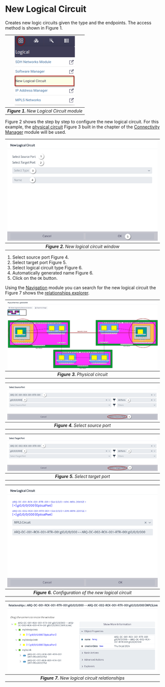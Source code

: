 # New Logical Circuit

Creates new logic circuits given the type and the endpoints. The access method is shown in Figure 1.

| ![New Logical Circuit module][figure-1] |
|:--:|
| ***Figure 1.** New Logical Circuit module* |

[figure-1]: images/figure-new-logical-circuit-module.png

Figure 2 shows the step by step to configure the new logical circuit. For this example, the [physical circuit][creating-a-physical-circuit] Figure 3 built in the chapter of the [Connectivity Manager][connectivityman] module will be used.

[creating-a-physical-circuit]: ../../physical/connectivityman/index.html#creating-a-physical-circuit
[connectivityman]: ../../physical/connectivityman/index.html

| ![New logical circuit window][figure-2] |
|:--:|
| ***Figure 2.** New logical circuit window* |

1. Select source port Figure 4.
2. Select target port Figure 5.
3. Select logical circuit type Figure 6.
4. Automatically generated name Figure 6.
5. Click on the `OK` button.

Using the [Navigation][navman] module you can search for the new logical circuit the Figure 7 shows the [relationships explorer][relationships].

[relationships]: ../../navman/index.html#relationships
[navman]: ../../navman/index.html

[figure-2]: images/figure-new-logical-circuit-start-window.png

| ![Physical circuit][figure-3] |
|:--:|
| ***Figure 3.** Physical circuit* |

[figure-3]: images/figure-physical-path.png

| ![Select source port][figure-4] |
|:--:|
| ***Figure 4.** Select source port* |

[figure-4]: images/figure-select-source-port.png

| ![Select target port][figure-5] |
|:--:|
| ***Figure 5.** Select target port* |

[figure-5]: images/figure-select-target-port.png

| ![Configuration of the new logical circuit][figure-6] |
|:--:|
| ***Figure 6.** Configuration of the new logical circuit* |

[figure-6]: images/figure-new-logical-circuit-window.png

| ![New logical circuit relationships][figure-7] |
|:--:|
| ***Figure 7.** New logical circuit relationships* |

[figure-7]: images/figure-logical-circuit-relationships.png